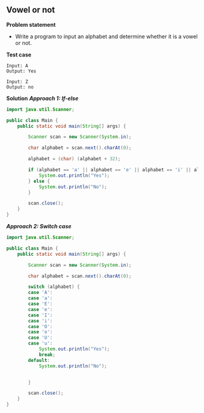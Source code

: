 ## Vowel or not

**Problem statement**

- Write a program to input an alphabet and determine whether it is a vowel or not.

**Test case**

```
Input: A
Output: Yes

Input: Z
Output: no
```

**Solution**
_**Approach 1: If-else**_

```java
import java.util.Scanner;

public class Main {
	public static void main(String[] args) {

		Scanner scan = new Scanner(System.in);

		char alphabet = scan.next().charAt(0);

		alphabet = (char) (alphabet + 32);

		if (alphabet == 'a' || alphabet == 'e' || alphabet == 'i' || alphabet == 'o' || alphabet == 'u') {
			System.out.println("Yes");
		} else {
			System.out.println("No");
		}

		scan.close();
	}
}
```

_**Approach 2: Switch case**_

```java
import java.util.Scanner;

public class Main {
	public static void main(String[] args) {

		Scanner scan = new Scanner(System.in);

		char alphabet = scan.next().charAt(0);

		switch (alphabet) {
		case 'A':
		case 'a':
		case 'E':
		case 'e':
		case 'I':
		case 'i':
		case 'O':
		case 'o':
		case 'U':
		case 'u':
			System.out.println("Yes");
			break;
		default:
			System.out.println("No");


		}

		scan.close();
	}
}
```
